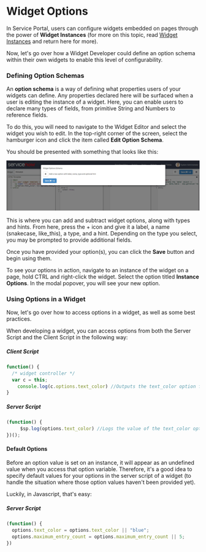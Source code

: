 # Widget Options
In Service Portal, users can configure widgets embedded on pages through the power of **Widget Instances** (for more on this topic, read [Widget Instances](widget_instances.md) and return here for more).

Now, let's go over how a Widget Developer could define an option schema within their own widgets to enable this level of configurability.

### Defining Option Schemas
An **option schema** is a way of defining what properties users of your widgets can define. Any properties declared here will be surfaced when a user is editing the instance of a widget. Here, you can enable users to declare many types of fields, from primitive String and Numbers to reference fields.

To do this, you will need to navigate to the Widget Editor and select the widget you wish to edit. In the top-right corner of the screen, select the hamburger icon and click the item called **Edit Option Schema**.

You should be presented with something that looks like this:

![Edit Option Schema](../assets/widget_options/widget_options_schema_modal.png)

This is where you can add and subtract widget options, along with types and hints. From here, press the + icon and give it a label, a name (snakecase, like_this), a type, and a hint. Depending on the type you select, you may be prompted to provide additional fields.

Once you have provided your option(s), you can click the **Save** button and begin using them.

To see your options in action, navigate to an instance of the widget on a page, hold CTRL and right-click the widget. Select the option titled **Instance Options**. In the modal popover, you will see your new option.

### Using Options in a Widget
Now, let's go over how to access options in a widget, as well as some best practices.

When developing a widget, you can access options from both the Server Script and the Client Script in the following way:

##### Client Script
```javascript
function() {
  /* widget controller */
  var c = this;
	console.log(c.options.text_color) //Outputs the text_color option for this instance
}
```

##### Server Script
```javascript
(function() {
	 $sp.log(options.text_color) //Logs the value of the text_color option to the browser console.
})();
```

#### Default Options

Before an option value is set on an instance, it will appear as an undefined value when you access that option variable. Therefore, it's a good idea to specify default values for your options in the server script of a widget (to handle the situation where those option values haven't been provided yet).

Luckily, in Javascript, that's easy:

##### Server Script
```javascript
(function() {
  options.text_color = options.text_color || "blue";
  options.maximum_entry_count = options.maximum_entry_count || 5;
})
```
